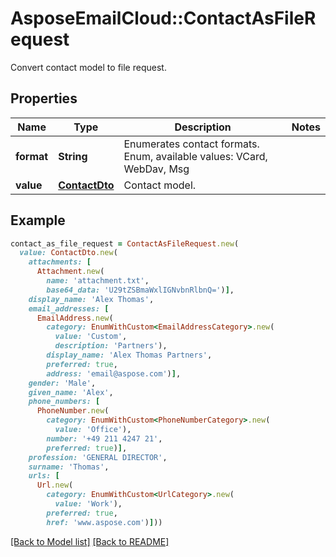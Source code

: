 # AsposeEmailCloud::ContactAsFileRequest

Convert contact model to file request.             

## Properties
Name | Type | Description | Notes
---- | ---- | ----------- | -----
**format** |**String** | Enumerates contact formats. Enum, available values: VCard, WebDav, Msg | 
**value** |[**ContactDto**](ContactDto.md) | Contact model.              | 


## Example
```ruby
contact_as_file_request = ContactAsFileRequest.new(
  value: ContactDto.new(
    attachments: [
      Attachment.new(
        name: 'attachment.txt',
        base64_data: 'U29tZSBmaWxlIGNvbnRlbnQ=')],
    display_name: 'Alex Thomas',
    email_addresses: [
      EmailAddress.new(
        category: EnumWithCustom<EmailAddressCategory>.new(
          value: 'Custom',
          description: 'Partners'),
        display_name: 'Alex Thomas Partners',
        preferred: true,
        address: 'email@aspose.com')],
    gender: 'Male',
    given_name: 'Alex',
    phone_numbers: [
      PhoneNumber.new(
        category: EnumWithCustom<PhoneNumberCategory>.new(
          value: 'Office'),
        number: '+49 211 4247 21',
        preferred: true)],
    profession: 'GENERAL DIRECTOR',
    surname: 'Thomas',
    urls: [
      Url.new(
        category: EnumWithCustom<UrlCategory>.new(
          value: 'Work'),
        preferred: true,
        href: 'www.aspose.com')]))
```


[[Back to Model list]](Models.md) [[Back to README]](README.md)
